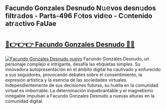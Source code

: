 ## Facundo Gonzales Desnudo N𝚞𝚎vos desn𝚞dos filtr𝚊dos - Parts-496 F𝚘tos vid𝚎o - C𝚘ntenido atr𝚊ctivo FaUae

# <h2><a href="http://mb76fdm.tromn.icu/?c=Facundo+Gonzales+Desnudo">🔗👉👉👉 Facundo Gonzales Desnudo 🔗🔗</a></h2>

[![Facundo Gonzales Desnudo nuevo](https://i.imgur.com/pEAQMta.gif)](http://mb76fdm.tromn.icu/?c=Facundo+Gonzales+Desnudo)
Facundo Gonzales Desnudo, un personaje complejo e intrigante, desafía las etiquetas simples. Su innovadora autopresentación en el ámbito digital ha cautivado y enfurecido a sus seguidores, provocando debates sobre el consentimiento, la expresión artística y la esencia de las sociedades virtuales. Independientemente de sus decisiones futuras, su huella en la comunidad virtual es imborrable. La determinación inquebrantable y el magnetismo innegable impulsan a Facundo Gonzales Desnudo a nuevas alturas en la comunidad digital.
